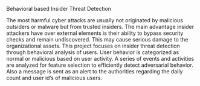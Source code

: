 Behavioral based Insider Threat Detection

The most harmful cyber attacks are usually not originated by malicious outsiders or malware but from trusted insiders. The main advantage insider attackers have over external elements is their ability to bypass security checks and remain undiscovered. This may cause serious damage to the organizational assets. This project focuses on insider threat detection through behavioral analysis of users. User behavior is categorized as normal or malicious based on user activity. A series of events and activities are analyzed for feature selection to efficiently detect adversarial behavior. Also a message is sent as an alert to the authorities regarding the daily count and user id’s of malicious users.

